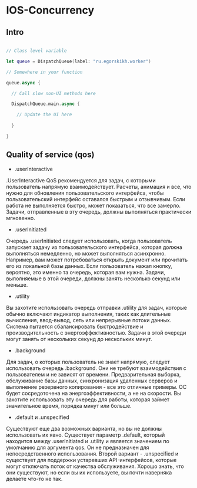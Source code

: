 # IOS-Concurrency

## Intro

```swift

// Class level variable

let queue = DispatchQueue(label: "ru.egorskikh.worker")

// Somewhere in your function

queue.async {

  // Call slow non-UI methods here

  DispatchQueue.main.async {

    // Update the UI here
    
  }  

}

```
## Quality of service  (qos)

* .userInteractive

.UserInteractive QoS рекомендуется для задач, с которыми пользователь напрямую взаимодействует. Расчеты, анимация и все, что нужно для обновления пользовательского интерфейса, чтобы пользовательский интерфейс оставался быстрым и отзывчивым. Если работа не выполняется быстро, может показаться, что все замерло. Задачи, отправленные в эту очередь, должны выполняться практически мгновенно.

* .userInitiated

Очередь .userInitiated следует использовать, когда пользователь запускает задачу из пользовательского интерфейса, которая должна выполняться немедленно, но может выполняться асинхронно. Например, вам может потребоваться открыть документ или прочитать его из локальной базы данных. Если пользователь нажал кнопку, вероятно, это именно та очередь, которая вам нужна. Задачи, выполняемые в этой очереди, должны занять несколько секунд или меньше.

* .utility

Вы захотите использовать очередь отправки .utility для задач, которые обычно включают индикатор выполнения, таких как длительные вычисления, ввод-вывод, сеть или непрерывные потоки данных. Система пытается сбалансировать быстродействие и производительность с энергоэффективностью. Задачи в этой очереди могут занять от нескольких секунд до нескольких минут.

* .background

Для задач, о которых пользователь не знает напрямую, следует использовать очередь .background. Они не требуют взаимодействия с пользователем и не зависят от времени. Предварительная выборка, обслуживание базы данных, синхронизация удаленных серверов и выполнение резервного копирования - все это отличные примеры. ОС будет сосредоточена на энергоэффективности, а не на скорости. Вы захотите использовать эту очередь для работы, которая займет значительное время, порядка минут или больше.

* .default и .unspecified

Существуют еще два возможных варианта, но вы не должны использовать их явно. Существует параметр .default, который находится между 
.userInitiated и .utility и является значением по умолчанию для аргумента qos. Он не предназначен для непосредственного использования. Второй вариант - .unspecified и существует для поддержки устаревших API-интерфейсов, которые могут отключать поток от качества обслуживания. Хорошо знать, что они существуют, но если вы их используете, вы почти наверняка делаете что-то не так.